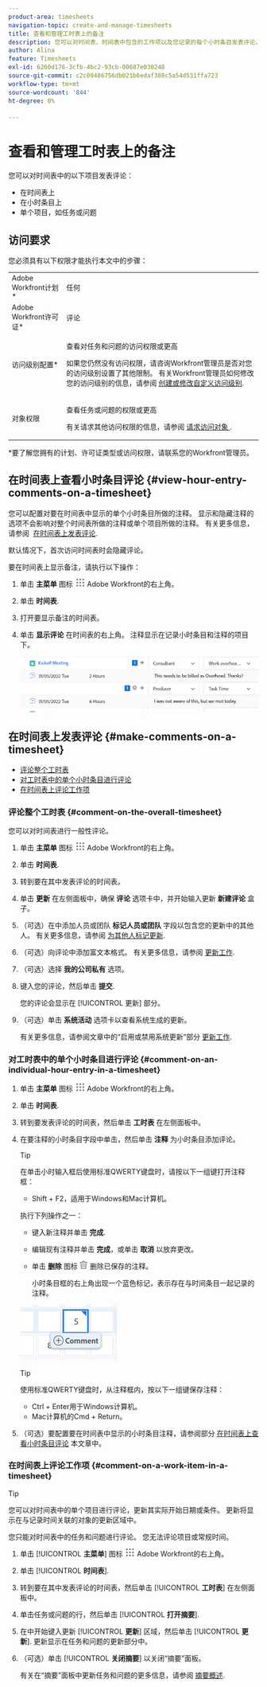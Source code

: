 ```yaml
---
product-area: timesheets
navigation-topic: create-and-manage-timesheets
title: 查看和管理工时表上的备注
description: 您可以对时间表、时间表中包含的工作项以及您记录的每个小时条目发表评论。
author: Alina
feature: Timesheets
exl-id: 6260d176-3cfb-4bc2-93cb-00687e030248
source-git-commit: c2c09486756db021b6edaf380c5a54d531ffa723
workflow-type: tm+mt
source-wordcount: '844'
ht-degree: 0%

---
```


# 查看和管理工时表上的备注

您可以对时间表中的以下项目发表评论：

* 在时间表上
* 在小时条目上
* 单个项目，如任务或问题

## 访问要求

您必须具有以下权限才能执行本文中的步骤：

<table style="table-layout:auto"> 
 <col> 
 <col> 
 <tbody> 
  <tr> 
   <td role="rowheader">Adobe Workfront计划*</td> 
   <td> <p>任何</p> </td> 
  </tr> 
  <tr> 
   <td role="rowheader">Adobe Workfront许可证*</td> 
   <td> <p>评论 </p> </td> 
  </tr> 
  <tr> 
   <td role="rowheader">访问级别配置*</td> 
   <td> <p>查看对任务和问题的访问权限或更高</p> <p>如果您仍然没有访问权限，请咨询Workfront管理员是否对您的访问级别设置了其他限制。 有关Workfront管理员如何修改您的访问级别的信息，请参阅 <a href="../../administration-and-setup/add-users/configure-and-grant-access/create-modify-access-levels.md" class="MCXref xref">创建或修改自定义访问级别</a>.</p> </td> 
  </tr> 
  <tr> 
   <td role="rowheader">对象权限</td> 
   <td> <p>查看任务或问题的权限或更高</p> <p>有关请求其他访问权限的信息，请参阅 <a href="../../workfront-basics/grant-and-request-access-to-objects/request-access.md" class="MCXref xref">请求访问对象 </a>.</p> </td> 
  </tr> 
 </tbody> 
</table>

&#42;要了解您拥有的计划、许可证类型或访问权限，请联系您的Workfront管理员。

## 在时间表上查看小时条目评论 {#view-hour-entry-comments-on-a-timesheet}

您可以配置对要在时间表中显示的单个小时条目所做的注释。 显示和隐藏注释的选项不会影响对整个时间表所做的注释或单个项目所做的注释。 有关更多信息，请参阅  [在时间表上发表评论](#make-comments-on-a-timesheet).

默认情况下，首次访问时间表时会隐藏评论。

要在时间表上显示备注，请执行以下操作：

1. 单击 **主菜单** 图标 ![](assets/main-menu-icon.png) Adobe Workfront的右上角。

1. 单击 **时间表**.
1. 打开要显示备注的时间表。
1. 单击 **显示评论** 在时间表的右上角。
注释显示在记录小时条目和注释的项目下。

   ![](assets/comments-expanded-under-tasks-redesigned-timesheet.png)


## 在时间表上发表评论 {#make-comments-on-a-timesheet}

* [评论整个工时表](#comment-on-the-overall-timesheet)
* [对工时表中的单个小时条目进行评论](#comment-on-an-individual-hour-entry-in-a-timesheet)
* [在时间表上评论工作项](#comment-on-a-work-item-in-a-timesheet)

### 评论整个工时表 {#comment-on-the-overall-timesheet}

您可以对时间表进行一般性评论。

1. 单击 **主菜单** 图标 ![](assets/main-menu-icon.png) Adobe Workfront的右上角。

1. 单击 **时间表**.
1. 转到要在其中发表评论的时间表。
1. 单击 **更新** 在左侧面板中，确保 **评论** 选项卡中，并开始输入更新 **新建评论** 盒子。
1. （可选）在中添加人员或团队 **标记人员或团队** 字段以包含您的更新中的其他人。 有关更多信息，请参阅 [为其他人标记更新](../../workfront-basics/updating-work-items-and-viewing-updates/tag-others-on-updates.md).
1. （可选）向评论中添加富文本格式。 有关更多信息，请参阅 [更新工作](../../workfront-basics/updating-work-items-and-viewing-updates/update-work.md).
1. （可选）选择 **我的公司私有** 选项。
1. 键入您的评论，然后单击 **提交**.

   您的评论会显示在 [!UICONTROL 更新] 部分。

1. （可选）单击 **系统活动** 选项卡以查看系统生成的更新。

   有关更多信息，请参阅文章中的“启用或禁用系统更新”部分 [更新工作](/help/quicksilver/workfront-basics/updating-work-items-and-viewing-updates/update-work.md).

### 对工时表中的单个小时条目进行评论 {#comment-on-an-individual-hour-entry-in-a-timesheet}

1. 单击 **主菜单** 图标 ![](assets/main-menu-icon.png) Adobe Workfront的右上角。

1. 单击 **时间表**.
1. 转到要发表评论的时间表，然后单击 **工时表** 在左侧面板中。
1. 在要注释的小时条目字段中单击，然后单击 **注释** 为小时条目添加评论。

   >[!TIP]
   >
   >   在单击小时输入框后使用标准QWERTY键盘时，请按以下一组键打开注释框：
   >   * Shift + F2，适用于Windows和Mac计算机。

   执行下列操作之一：

   * 键入新注释并单击 **完成**.
   * 编辑现有注释并单击 **完成**，或单击 **取消** 以放弃更改。
   * 单击 **删除** 图标 ![](assets/delete.png) 删除已保存的注释。

     小时条目框的右上角出现一个蓝色标记，表示存在与时间条目一起记录的注释。

   ![](assets/commment-button-on-hour-log-redesigned-timesheet.png)

   >[!TIP]
   >
   >   使用标准QWERTY键盘时，从注释框内，按以下一组键保存注释：
   >   * Ctrl + Enter用于Windows计算机。
   >   * Mac计算机的Cmd + Return。


1. （可选）要配置要在时间表中显示的小时条目注释，请参阅部分 [在时间表上查看小时条目评论](#view-hour-entry-comments-on-a-timesheet) 本文章中。

### 在时间表上评论工作项 {#comment-on-a-work-item-in-a-timesheet}

>[!TIP]
>
>您可以对时间表中的单个项目进行评论，更新其实际开始日期或条件。 更新将显示在与记录时间关联的对象的更新区域中。


您只能对时间表中的任务和问题进行评论。 您无法评论项目或常规时间。

1. 单击 [!UICONTROL **主菜单**] 图标 ![](assets/main-menu-icon.png) Adobe Workfront的右上角。
1. 单击 [!UICONTROL **时间表**].
1. 转到要在其中发表评论的时间表，然后单击 [!UICONTROL **工时表**] 在左侧面板中。
1. 单击任务或问题的行，然后单击 [!UICONTROL **打开摘要**].
1. 在中开始键入更新 [!UICONTROL **更新**] 区域，然后单击 [!UICONTROL **更新**].
更新显示在任务和问题的更新部分中。
1. （可选）单击 [!UICONTROL **关闭摘要**] 以关闭“摘要”面板。

   有关在“摘要”面板中更新任务和问题的更多信息，请参阅 [摘要概述](../../workfront-basics/the-new-workfront-experience/summary-overview.md).
